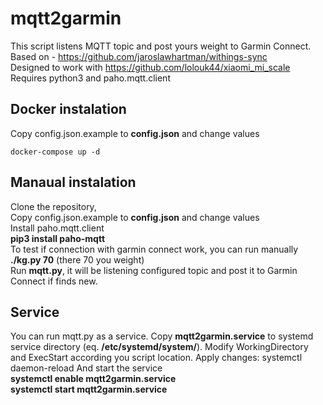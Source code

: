 # mqtt2garmin
This script listens MQTT topic and post yours weight to Garmin Connect.  
Based on - https://github.com/jaroslawhartman/withings-sync  
Designed to work with https://github.com/lolouk44/xiaomi_mi_scale  
Requires python3 and paho.mqtt.client

## Docker instalation
Copy config.json.example to **config.json** and change values 
```
docker-compose up -d
```

## Manaual instalation
Clone the repository,  
Copy config.json.example to **config.json** and change values  
Install paho.mqtt.client  
**pip3 install paho-mqtt**  
To test if connection with garmin connect work, you can run manually  
**./kg.py 70** (there 70 you weight)  
Run **mqtt.py**, it will be listening configured topic and post it to Garmin Connect if finds new.  

## Service
You can run mqtt.py as a service. Copy **mqtt2garmin.service** to systemd service directory (eq. **/etc/systemd/system/**). Modify WorkingDirectory and ExecStart according you script location. Apply changes: systemctl daemon-reload 
And start the service  
**systemctl enable mqtt2garmin.service  
systemctl start mqtt2garmin.service**  
